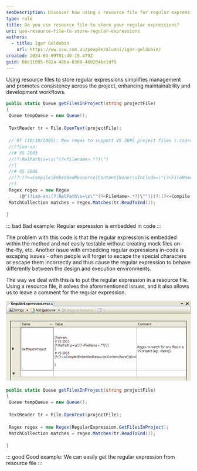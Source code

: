 ```yaml
---
seoDescription: Discover how using a resource file for regular expressions simplifies management and improves maintainability.
type: rule
title: Do you use resource file to store your regular expressions?
uri: use-resource-file-to-store-regular-expressions
authors:
  - title: Igor Goldobin
    url: https://ww.ssw.com.au/people/alumni/igor-goldobin/
created: 2024-03-09T01:40:15.879Z
guid: 6be11005-f82a-48ba-8300-460284be1df5
---
```


Using resource files to store regular expressions simplifies management and promotes consistency across the project, enhancing maintainability and development workflows.

<!--endintro-->

```cs
public static Queue getFilesInProject(string projectFile)
{
 Queue tempQueue = new Queue();

 TextReader tr = File.OpenText(projectFile);

 // RT (10/10/2005): New regex to support VS 2005 project files (.csproj & .vbproj)
 //(?ixm-sn:
 //# VS 2003
 //(?:RelPath\s=\s\"(?<filename>.*?)\")
 //|
 //# VS 2005
 //(?:(?<=Compile|EmbeddedResource|Content|None)\sInclude=\"(?<FileName>.*?)\")
 //)
 Regex regex = new Regex
     (@"(?ixm-sn:(?:RelPath\s=\s\""(?<FileName>.*?)\"")|(?:(?<=Compile|EmbeddedResource|Content|None)\sInclude=\""(?<FileName>.*?)\""))");
 MatchCollection matches = regex.Matches(tr.ReadToEnd());

}
```

::: bad
Bad example: Regular expression is embedded in code
:::

The problem with this code is that the regular expression is embedded within the method and not easily testable without creating mock files on-the-fly, etc. Another issue with embedding regular expressions in-code is escaping issues - often people will forget to escape the special characters or escape them incorrectly and thus cause the regular expression to behave differently between the design and execution environments.

The way we deal with this is to put the regular expression in a resource file. Using a resource file, it solves the aforementioned issues, and it also allows us to leave a comment for the regular expression.

![Figure: Good example - The regular expression (with comment) is stored in a resource file](resourceregularexpression.gif)

```cs
public static Queue getFilesInProject(string projectFile)
{
 Queue tempQueue = new Queue();

 TextReader tr = File.OpenText(projectFile);

 Regex regex = new Regex(RegularExpression.GetFilesInProject);
 MatchCollection matches = regex.Matches(tr.ReadToEnd());

}
```

::: good
Good example: We can easily get the regular expression from resource file
:::
